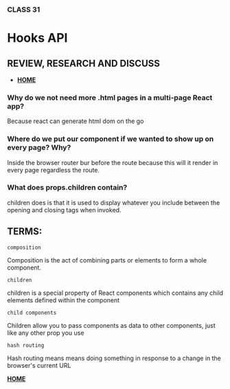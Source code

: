 ### CLASS 31


# Hooks API






## REVIEW, RESEARCH AND DISCUSS


- [**HOME**](https://seidomo.github.io/reading_notes/home)


### Why do we not need more .html pages in a multi-page React app?

Because react can generate html dom on the go


### Where do we put our component if we wanted to show up on every page? Why?

Inside the browser router bur before the route because this will it render in every page regardless the route.


### What does props.children contain?

children does is that it is used to display whatever you include between the opening and closing tags when invoked.



## TERMS:


``` composition ```

Composition is the act of combining parts or elements to form a whole component.


``` children ```


children is a special property of React components which contains any child elements defined within the component


``` child components ```

Children allow you to pass components as data to other components, just like any other prop you use

``` hash routing ```

Hash routing means means doing something in response to a change in the browser's current URL



[**HOME**](https://seidomo.github.io/reading_notes/home)
